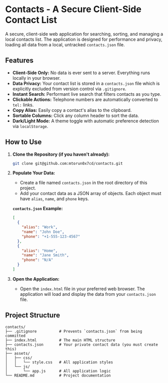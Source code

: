 # Contacts - A Secure Client-Side Contact List

A secure, client-side web application for searching, sorting, and managing a local contacts list. The application is designed for performance and privacy, loading all data from a local, untracked `contacts.json` file.

## Features

- **Client-Side Only:** No data is ever sent to a server. Everything runs locally in your browser.
- **Data Privacy:** Your contact list is stored in a `contacts.json` file which is explicitly excluded from version control via `.gitignore`.
- **Instant Search:** Performant live search that filters contacts as you type.
- **Clickable Actions:** Telephone numbers are automatically converted to `tel:` links.
- **Copy Alias:** Easily copy a contact's alias to the clipboard.
- **Sortable Columns:** Click any column header to sort the data.
- **Dark/Light Mode:** A theme toggle with automatic preference detection via `localStorage`.

## How to Use

1.  **Clone the Repository (if you haven't already):**
    ```sh
    git clone git@github.com:mtorun0x7cd/contacts.git
    ```

2.  **Populate Your Data:**
    - Create a file named `contacts.json` in the root directory of this project.
    - Add your contact data as a JSON array of objects. Each object must have `alias`, `name`, and `phone` keys.

    **`contacts.json` Example:**
    ```json
    [
      {
        "alias": "Work",
        "name": "John Doe",
        "phone": "+1-555-123-4567"
      },
      {
        "alias": "Home",
        "name": "Jane Smith",
        "phone": "N/A"
      }
    ]
    ```

3.  **Open the Application:**
    - Open the `index.html` file in your preferred web browser. The application will load and display the data from your `contacts.json` file.

## Project Structure

```
contacts/
├── .gitignore          # Prevents `contacts.json` from being committed
├── index.html          # The main HTML structure
├── contacts.json       # Your private contact data (you must create this)
├── assets/
│   ├── css/
│   │   └── style.css   # All application styles
│   └── js/
│       └── app.js      # All application logic
└── README.md           # Project documentation
```
